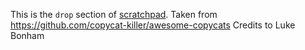 This is the `drop` section of [scratchpad](http://awesome.naquadah.org/wiki/Scratchpad_manager).
Taken from https://github.com/copycat-killer/awesome-copycats
Credits to Luke Bonham                                   
